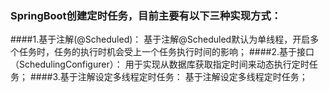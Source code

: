 ### SpringBoot创建定时任务，目前主要有以下三种实现方式：

####1.基于注解(@Scheduled)： 基于注解@Scheduled默认为单线程，开启多个任务时，任务的执行时机会受上一个任务执行时间的影响；
####2.基于接口（SchedulingConfigurer）： 用于实现从数据库获取指定时间来动态执行定时任务；
####3.基于注解设定多线程定时任务： 基于注解设定多线程定时任务；